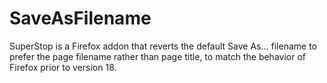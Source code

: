 SaveAsFilename
==============

SuperStop is a Firefox addon that reverts the default Save As... filename to prefer the page filename rather than page title, to match the behavior of Firefox prior to version 18.